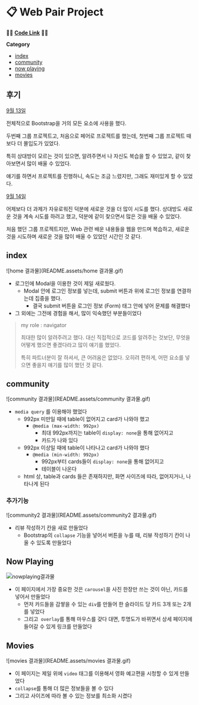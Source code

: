 # 📋 Web Pair Project

🚨🚨  **[Code Link](https://github.com/jejoonlee/webpjt-0210)** 🚨🚨

**Category**

- [index](#index)
- [community](#community)
- [now playing](#now-playing)
- [movies](#movies)



## 후기

<u>9월 13일</u>

전체적으로 Bootstrap을 거의 모든 요소에 사용을 했다. 

두번째 그룹 프로젝트고, 처음으로 페어로 프로젝트를 했는데, 첫번째 그룹 프로젝트 때보다 더 몰입도가 있었다.

특히 상대방이 모르는 것이 있으면, 알려주면서 나 자신도 복습을 할 수 있었고, 같이 찾아보면서 많이 배울 수 있었다.

얘기를 하면서 프로젝트를 진행하니, 속도는 조금 느렸지만, 그래도 재미있게 할 수 있었다.

<u>9월 14일</u>

어제보다 더 과제가 자유로워진 덕분에 새로운 것을 더 많이 시도를 했다. 상대방도 새로운 것을 계속 시도를 하려고 했고, 덕분에 같이 찾으면서 많은 것을 배울 수 있었다.

처음 했던 그룹 프로젝트지만, Web 관련 배운 내용들을 웹을 만드며 복습하고, 새로운 것을 시도하며 새로운 것을 많이 배울 수 있었던 시간인 것 같다.



## index

![home 결과물](README.assets/home 결과물.gif)

- 로그인에 Modal을 이용한 것이 제일 새로웠다.
  - Modal 안에 로그인 정보를 넣는데, submit 버튼과 위에 로그인 정보를 연결하는데 집중을 했다.
    - 결국 submit 버튼을 로그인 정보 (Form) 태그 안에 넣어 문제를 해결했다
- 그 외에는 그전에 경험을 해서, 많이 익숙했던 부분들이었다

> my role : navigator
>
> 최대한 많이 알려주려고 했다. 대신 직접적으로 코드를 알려주는 것보단, 무엇을 어떻게 했으면 좋겠다라고 많이 얘기를 했었다.
>
> 특히 파트너분이 잘 하셔서, 큰 어려움은 없었다. 오히려 편하게, 어떤 요소를 넣으면 좋을지 얘기를 많이 했던 것 같다.





## community

![community 결과물](README.assets/community 결과물.gif)

- `media query` 를 이용해야 했었다
  - 992px 미만일 때에 table이 없어지고 card가 나와야 했고
    - `@media (max-width: 992px)` 
      - 최대 992px까지는 table이 `display: none`을 통해 없어지고
      - 카드가 나와 있다
  - 992px 이상일 때에 table이 나타나고 card가 나와야 했다
    - `@media (min-width: 992px)` 
      - 992px부터 cards들이 `display: none`을 통해 없어지고
      - 테이블이 나온다
  - html 상, table과 cards 들은 존재하지만, 화면 사이즈에 따라, 없어지거나, 나타나게 된다



### 추가기능

![community2 결과물](README.assets/community2 결과물.gif)



- 리뷰 작성하기 칸을 새로 만들었다
  - Bootstrap의 `collapse` 기능을 넣어서 버튼을 누를 때, 리뷰 작성하기 칸이 나올 수 있도록 만들었다



## Now Playing

![nowplaying결과물](README.assets/nowplaying결과물.gif)

- 이 페이지에서 가장 중요한 것은 `carousel`을 사진 한장만 쓰는 것이 아닌, 카드를 넣어서 만들었다
  - 먼저 카드들을 감쌓을 수 있는 `div`를 만들어 한 슬라이드 당 카드 3개 또는 2개를 넣었다
  - 그리고` overlay`를 통해 마우스를 갖다 대면, 투명도가 바뀌면서 상세 페이지에 들어갈 수 있게 링크를 만들었다



## Movies

![movies 결과물](README.assets/movies 결과물.gif)

- 이 페이지는 제일 위에 `video` 태그를 이용해서 영화 예고편을 시청할 수 있게 만들었다
- `collapse`를 통해 더 많은 정보들을 볼 수 있다
- 그리고 사이즈에 따라 볼 수 있는 정보를 최소화 시켰다
